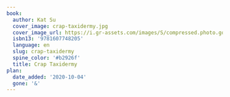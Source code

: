 ```yaml
---
book:
  author: Kat Su
  cover_image: crap-taxidermy.jpg
  cover_image_url: https://i.gr-assets.com/images/S/compressed.photo.goodreads.com/books/1403186988l/22299612.jpg
  isbn13: '9781607748205'
  language: en
  slug: crap-taxidermy
  spine_color: '#b2926f'
  title: Crap Taxidermy
plan:
  date_added: '2020-10-04'
  gone: '&'
---
```

